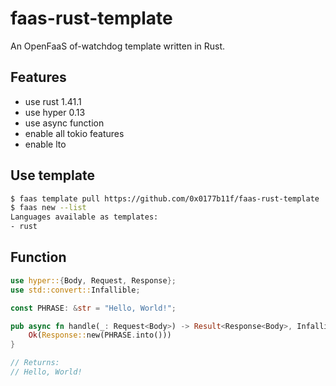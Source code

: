 # faas-rust-template

An OpenFaaS of-watchdog template written in Rust.

## Features

- use rust 1.41.1
- use hyper 0.13
- use async function
- enable all tokio features
- enable lto

## Use template

```sh
$ faas template pull https://github.com/0x0177b11f/faas-rust-template
$ faas new --list
Languages available as templates:
- rust
```

## Function

```Rust
use hyper::{Body, Request, Response};
use std::convert::Infallible;

const PHRASE: &str = "Hello, World!";

pub async fn handle(_: Request<Body>) -> Result<Response<Body>, Infallible> {
    Ok(Response::new(PHRASE.into()))
}

// Returns:
// Hello, World!
```
